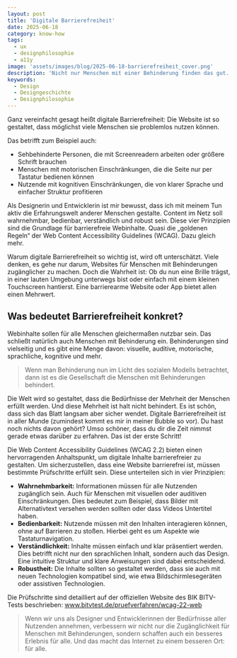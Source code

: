 ```yaml
---
layout: post
title: 'Digitale Barrierefreiheit'
date: 2025-06-18
category: know-how
tags:
  - ux
  - designphilosophie
  - a11y
image: 'assets/images/blog/2025-06-18-barrierefreiheit_cover.png'
description: 'Nicht nur Menschen mit einer Behinderung finden das gut.'
keywords:
  - Design
  - Designgeschichte
  - Designphilosophie
---
```


Ganz vereinfacht gesagt heißt digitale Barrierefreiheit: Die Website ist so gestaltet, dass möglichst viele Menschen sie problemlos nutzen können.

Das betrifft zum Beispiel auch:

- Sehbehinderte Personen, die mit Screenreadern arbeiten oder größere Schrift brauchen
- Menschen mit motorischen Einschränkungen, die die Seite nur per Tastatur bedienen können
- Nutzende mit kognitiven Einschränkungen, die von klarer Sprache und einfacher Struktur profitieren

Als Designerin und Entwicklerin ist mir bewusst, dass ich mit meinem Tun aktiv die Erfahrungswelt anderer Menschen gestalte. Content im Netz soll wahrnehmbar, bedienbar, verständlich und robust sein. Diese vier Prinzipien sind die Grundlage für barrierefreie Webinhalte. Quasi die „goldenen Regeln“ der Web Content Accessibility Guidelines (WCAG). Dazu gleich mehr.

Warum digitale Barrierefreiheit so wichtig ist, wird oft unterschätzt. Viele denken, es gehe nur darum, Websites für Menschen mit Behinderungen zugänglicher zu machen. Doch die Wahrheit ist: Ob du nun eine Brille trägst, in einer lauten Umgebung unterwegs bist oder einfach mit einem kleinen Touchscreen hantierst. Eine barrierearme Website oder App bietet allen einen Mehrwert.

## Was bedeutet Barrierefreiheit konkret?

Webinhalte sollen für alle Menschen gleichermaßen nutzbar sein. Das schließt natürlich auch Menschen mit Behinderung ein. Behinderungen sind vielseitig und es gibt eine Menge davon: visuelle, auditive, motorische, sprachliche, kognitive und mehr.

> Wenn man Behinderung nun im Licht des sozialen Modells betrachtet, dann ist es die Gesellschaft die Menschen mit Behinderungen behindert.

Die Welt wird so gestaltet, dass die Bedürfnisse der Mehrheit der Menschen erfüllt werden. Und diese Mehrheit ist halt nicht behindert. Es ist schön, dass sich das Blatt langsam aber sicher wendet. Digitale Barrierefreiheit ist in aller Munde (zumindest kommt es mir in meiner Bubble so vor). Du hast noch nichts davon gehört? Umso schöner, dass du dir die Zeit nimmst gerade etwas darüber zu erfahren. Das ist der erste Schritt!

Die Web Content Accessibility Guidelines (WCAG 2.2) bieten einen hervorragenden Anhaltspunkt, um digitale Inhalte barrierefreier zu gestalten. Um sicherzustellen, dass eine Website barrierefrei ist, müssen bestimmte Prüfschritte erfüllt sein. Diese unterteilen sich in vier Prinzipien:

- **Wahrnehmbarkeit:** Informationen müssen für alle Nutzenden zugänglich sein. Auch für Menschen mit visuellen oder auditiven Einschränkungen. Dies bedeutet zum Beispiel, dass Bilder mit Alternativtext versehen werden sollten oder dass Videos Untertitel haben.
- **Bedienbarkeit:** Nutzende müssen mit den Inhalten interagieren können, ohne auf Barrieren zu stoßen. Hierbei geht es um Aspekte wie Tastaturnavigation.
- **Verständlichkeit:** Inhalte müssen einfach und klar präsentiert werden. Dies betrifft nicht nur den sprachlichen Inhalt, sondern auch das Design. Eine intuitive Struktur und klare Anweisungen sind dabei entscheidend.
- **Robustheit:** Die Inhalte sollten so gestaltet werden, dass sie auch mit neuen Technologien kompatibel sind, wie etwa Bildschirmlesegeräten oder assistiven Technologien.

Die Prüfschritte sind detailliert auf der offiziellen Website des BIK BITV-Tests beschrieben:
<a href="https://bitvtest.de/pruefverfahren/wcag-22-web" target="_blank" rel="noopener"> www.bitvtest.de/pruefverfahren/wcag-22-web<a/>

> Wenn wir uns als Designer und Entwicklerinnen der Bedürfnisse aller Nutzenden annehmen, verbessern wir nicht nur die Zugänglichkeit für Menschen mit Behinderungen, sondern schaffen auch ein besseres Erlebnis für alle. Und das macht das Internet zu einem besseren Ort: für alle.

